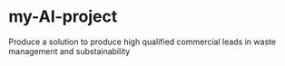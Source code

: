 # my-AI-project
Produce a solution to produce high qualified commercial leads in waste management and substainability
